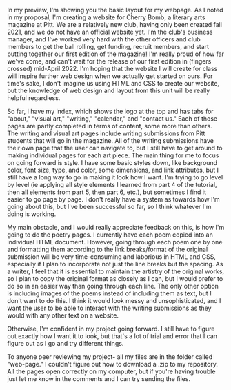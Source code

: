 In my preview, I'm showing you the basic layout for my webpage. As I noted in my proposal, I'm creating a website for Cherry Bomb, a literary arts magazine at Pitt. 
We are a relatively new club, having only been created fall 2021, and we do not have an official website yet. I'm the club's business manager, and I've
worked very hard with the other officers and club members to get the ball rolling, get funding, recruit members, and start putting together our first edition of the magazine! I'm really proud of how far we've come, and can't wait for the release of our first edition in (fingers crossed) mid-April 2022.
I'm hoping that the website I will create for class will inspire further web design when we actually get started on ours. For time's sake, I don't imagine
us using HTML and CSS to create our website, but the knowledge of web design and layout from this unit will be really helpful regardless.

So far, I have my index, which shows the logo at the top and has tabs for "about," "visual art," "writing," "calendar," and "contact us." Each of those pages
are partly completed in terms of content, some more than others. The writing and visual art pages include writing submissions from Pitt students that
will go in the magazine. All of the writing submissions have their own page that the user can navigate to, but I still have to get around to making individual 
pages for each art piece. The main thing for me to focus on going forward is style. I have some basic styles down, like background color, font size, type,
and color, some dimensions, and link attributes, but I still have a long way to go in making it look how I want. I'm trying to go level by level (ie applying
all style elements I learned from part 4 of the tutorial, then all elements from part 5, then part 6, etc.), but sometimes I find it easier to go page
by page. I don't really have a system as towards how I'm going about this, but I've been successful so far, so I think whatever I'm doing is working.

My main obstacle, and I would really appreciate feedback on this, is how I'm going to do the poetry pages. I currently have each poem copied into
an individual HTML document. However, going through each poem one by one and formatting them according to the link breaks/format of the original
submission will be very time-consuming and laborious in HTML and CSS, especially if I plan to incorporate not just the line breaks but the spacing.
As a writer, I feel that it is essential to maintain the artistry of the original works, so I plan to copy the original format as closely as I can, but
I would prefer to do so in an easier way than going through each line. The only other option is including images of the poems instead of including them
as text, but I don't want to do this. I think it would look messy and unsophisticated, and I want the user to be able to interact with the writing
submissions as they would with any other text on a website. 

Otherwise, I'm confident in my project going forward. I still have to figure out exactly how I want it to look, but that's a lot of trial and error that
I can figure out as I go and try different things. 

To anyone peer reviewing my project- all my files are in the folder called "web-page." I couldn't figure out how to download a .zip to my repository. All the pages open correctly on my computer, but if you're having trouble just let me know in the comments and I can try sending the files. 
